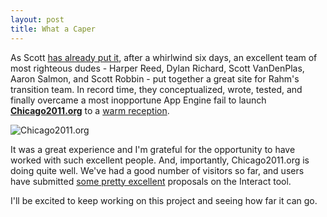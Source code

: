 ```yaml
---
layout: post
title: What a Caper
---
```


As Scott [has already put it](http://scottvdp.com/2011/03/08/introducing-chicago2011-org/), after a whirlwind six days, an excellent team of most righteous dudes - Harper Reed, Dylan Richard, Scott VanDenPlas, Aaron Salmon, and Scott Robbin - put together a great site for Rahm's transition team. In record time, they conceptualized, wrote, tested, and finally overcame a most inopportune App Engine fail to launch __[Chicago2011.org](http://www.chicago2011.org)__ to a [warm reception](http://www.chicago2011.org/blog/statement-from-david-hoffman-on-this-site).

![Chicago2011.org](http://vitaminless.com/csg/blog/wp-content/uploads/2011/03/chicago2011-300x166.png)

It was a great experience and I'm grateful for the opportunity to have worked with such excellent people. And, importantly, Chicago2011.org is doing quite well. We've had a good number of visitors so far, and users have submitted [some pretty excellent](http://www.chicago2011.org/issues/fiscally-sound-government/) proposals on the Interact tool.

I'll be excited to keep working on this project and seeing how far it can go.